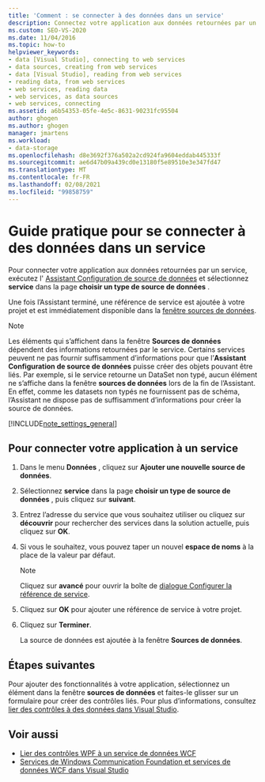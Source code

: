```yaml
---
title: 'Comment : se connecter à des données dans un service'
description: Connectez votre application aux données retournées par un service en exécutant l’Assistant Configuration de source de données et en sélectionnant service dans la page choisir un type de source de données.
ms.custom: SEO-VS-2020
ms.date: 11/04/2016
ms.topic: how-to
helpviewer_keywords:
- data [Visual Studio], connecting to web services
- data sources, creating from web services
- data [Visual Studio], reading from web services
- reading data, from web services
- web services, reading data
- web services, as data sources
- web services, connecting
ms.assetid: a6b54353-05fe-4e5c-8631-90231fc95504
author: ghogen
ms.author: ghogen
manager: jmartens
ms.workload:
- data-storage
ms.openlocfilehash: d8e3692f376a502a2cd924fa9604eddab445333f
ms.sourcegitcommit: ae6d47b09a439cd0e13180f5e89510e3e347fd47
ms.translationtype: MT
ms.contentlocale: fr-FR
ms.lasthandoff: 02/08/2021
ms.locfileid: "99858759"
---
```

# <a name="how-to-connect-to-data-in-a-service"></a>Guide pratique pour se connecter à des données dans un service

Pour connecter votre application aux données retournées par un service, exécutez l' [Assistant Configuration de source de données](../data-tools/media/data-source-configuration-wizard.png) et sélectionnez **service** dans la page **choisir un type de source de données** .

Une fois l’Assistant terminé, une référence de service est ajoutée à votre projet et est immédiatement disponible dans la [fenêtre sources de données](add-new-data-sources.md#data-sources-window).

> [!NOTE]
> Les éléments qui s’affichent dans la fenêtre **Sources de données** dépendent des informations retournées par le service. Certains services peuvent ne pas fournir suffisamment d’informations pour que l’**Assistant Configuration de source de données** puisse créer des objets pouvant être liés. Par exemple, si le service retourne un DataSet non typé, aucun élément ne s’affiche dans la fenêtre **sources de données** lors de la fin de l’Assistant. En effet, comme les datasets non typés ne fournissent pas de schéma, l’Assistant ne dispose pas de suffisamment d’informations pour créer la source de données.

[!INCLUDE[note_settings_general](../data-tools/includes/note_settings_general_md.md)]

## <a name="to-connect-your-application-to-a-service"></a>Pour connecter votre application à un service

1. Dans le menu **Données** , cliquez sur **Ajouter une nouvelle source de données**.

2. Sélectionnez **service** dans la page **choisir un type de source de données** , puis cliquez sur **suivant**.

3. Entrez l’adresse du service que vous souhaitez utiliser ou cliquez sur **découvrir** pour rechercher des services dans la solution actuelle, puis cliquez sur **OK**.

4. Si vous le souhaitez, vous pouvez taper un nouvel **espace de noms** à la place de la valeur par défaut.

    > [!NOTE]
    > Cliquez sur **avancé** pour ouvrir la boîte de [dialogue Configurer la référence de service](../data-tools/configure-service-reference-dialog-box.md).

5. Cliquez sur **OK** pour ajouter une référence de service à votre projet.

6. Cliquez sur **Terminer**.

     La source de données est ajoutée à la fenêtre **Sources de données**.

## <a name="next-steps"></a>Étapes suivantes

Pour ajouter des fonctionnalités à votre application, sélectionnez un élément dans la fenêtre **sources de données** et faites-le glisser sur un formulaire pour créer des contrôles liés. Pour plus d’informations, consultez [lier des contrôles à des données dans Visual Studio](../data-tools/bind-controls-to-data-in-visual-studio.md).

## <a name="see-also"></a>Voir aussi

- [Lier des contrôles WPF à un service de données WCF](../data-tools/bind-wpf-controls-to-a-wcf-data-service.md)
- [Services de Windows Communication Foundation et services de données WCF dans Visual Studio](../data-tools/windows-communication-foundation-services-and-wcf-data-services-in-visual-studio.md)
